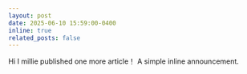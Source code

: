```yaml
---
layout: post
date: 2025-06-10 15:59:00-0400
inline: true
related_posts: false
---
```





Hi I millie published one more article！
A simple inline announcement.
